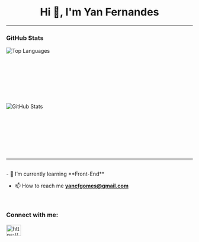 <h1 align="center">Hi 👋, I'm Yan Fernandes</h1>
<hr>
<h3>GitHub Stats</h3>
        <p>
            <img align="left" src="https://github-readme-stats.vercel.app/api/top-langs?username=yancfgomes&show_icons=true&locale=en&layout=compact&theme=merko" alt="Top Languages" />
        </p>
        <br><br><br><br><br><br><br><br>
        <p>
            <img align="left" src="https://github-readme-stats.vercel.app/api?username=yancfgomes&show_icons=true&locale=en&theme=merko" alt="GitHub Stats" />
        </p>
        <br><br><br><br><br><br><br><br>
<hr>
<br>
- 🌱 I’m currently learning **Front-End**

- 📫 How to reach me **yancfgomes@gmail.com**
<br>
<h3 align="left">Connect with me:</h3>
<p align="left">
<a href="https://linkedin.com/in/https://www.linkedin.com/in/yan-da-costa-fernandes-gomes-46353819a/" target="blank"><img align="center" src="https://raw.githubusercontent.com/rahuldkjain/github-profile-readme-generator/master/src/images/icons/Social/linked-in-alt.svg" alt="https://www.linkedin.com/in/yan-da-costa-fernandes-gomes-46353819a/" height="30" width="40" /></a>
</p>
